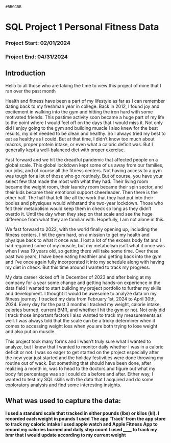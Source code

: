 `#RRGGBB`	
# SQL Project 1 Personal Fitness Data
### Project Start: 02/01/2024
### Project End: 04/31/2024

## Introduction

Hello to all those who are taking the time to view this project of mine that I ran over the past month

Health and fitness have been a part of my lifestyle as far as I can remember dating back to my freshman year in college. Back in 2012, I found joy and excitement in walking into the gym and hitting the iron hard with some motivated friends. This pastime activity soon became a huge part of my life to the point where I would feel off on the days that I would miss it. Not only did I enjoy going to the gym and building muscle I also knew for the best results, my diet needed to be clean and healthy. So I always tried my best to eat as healthy as I could. But at that time, I didn’t know too much about macros, proper protein intake, or even what a caloric deficit was. But I generally kept a well-balanced diet with proper exercise. 

Fast forward and we hit the dreadful pandemic that affected people on a global scale. This global lockdown kept some of us away from our families, our jobs, and of course all the fitness centers. Not having access to a gym was tough for a lot of those who go routinely. But of course, you have your select few that made the most with what they had. Their living room became the weight room, their laundry room became their spin sector, and their kids became their emotional support cheerleader. Then there is the other half. The half that felt like all the work that they had put into their bodies and physiques would withstand the two-year lockdown. Those who felt their metabolism would keep them in check so long as they didn’t overdo it. Until the day when they step on that scale and see the huge difference from what they are familiar with. Hopefully, I am not alone in this. 

We fast forward to 2022, with the world finally opening up, including the fitness centers, I hit the gym hard, on a mission to get my health and physique back to what it once was. I lost a lot of the excess body fat and I had regained some of my muscle, but my metabolism isn’t what it once was when I was 19 years old, so getting there will take some time. Over these past two years, I have been eating healthier and getting back into the gym and I’ve once again fully incorporated it into my schedule along with having my diet in check. But this time around I wanted to track my progress. 

My data career kicked off in December of 2023 and after being at my company for a year some change and getting hands-on experience in the data field I wanted to start building my project portfolio to further my skills and development. I thought it would be awesome to analyze data on my fitness journey. I tracked my data from February 1st, 2024 to April 30th, 2024. Every day for the past 3 months I tracked my weight, calorie intake, calories burned, current BMR, and whether I hit the gym or not. Not only did I track those important factors I also wanted to track my measurements as well. I was always told that the scale can be a tricky determiner when it comes to accessing weight loss when you are both trying to lose weight and also put on muscle. 

This project took many forms and I wasn’t truly sure what I wanted to analyze, but I knew that I wanted to monitor daily whether I was in a caloric deficit or not. I was so eager to get started on the project especially after the new year just started and the holiday festivities were done throwing my routine out of wack. But something that should have been done, after realizing a month in, was to head to the doctors and figure out what my body fat percentage was so I could do a before and after. Either way, I wanted to test my SQL skills with the data that I acquired and do some exploratory analysis and find some interesting insights.


## What was used to capture the data:

**I used a standard scale that tracked in either pounds (lbs) or kilos (kl). I recorded each weight in pounds**
**I used The app ’Track’ from the app store to track my caloric intake**
**I used apple watch and Apple Fitness App to record my calories burned and daily step count**
**I used ____ to track my bmr that i would update according to my current weight**

